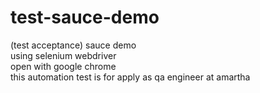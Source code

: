 # test-sauce-demo
(test acceptance) sauce demo
<br> using selenium webdriver
<br> open with google chrome
<br> this automation test is for apply as qa engineer at amartha
